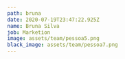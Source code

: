```yaml
---
path: bruna
date: 2020-07-19T23:47:22.925Z
name: Bruna Silva
job: Marketion
image: assets/team/pessoa5.png
black_image: assets/team/pessoa7.png
---
```

